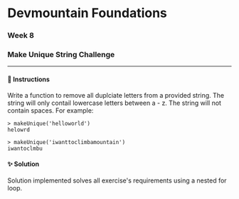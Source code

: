 # Devmountain Foundations
### Week 8
### Make Unique String Challenge

---

#### :dart: Instructions
Write a function to remove all duplciate letters from a provided string. The string will only contail lowercase letters between a - z. The string will not contain spaces. For example:

```
> makeUnique('helloworld')
helowrd

> makeUnique('iwanttoclimbamountain')
iwantoclmbu
```

#### :sparkles: Solution
Solution implemented solves all exercise's requirements using a nested for loop.
